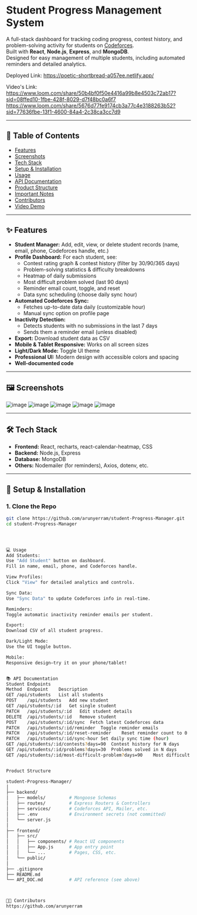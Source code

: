 # Student Progress Management System

A full-stack dashboard for tracking coding progress, contest history, and problem-solving activity for students on [Codeforces](https://codeforces.com/).  
Built with **React**, **Node.js**, **Express**, and **MongoDB**.  
Designed for easy management of multiple students, including automated reminders and detailed analytics.

Deployed Link: https://poetic-shortbread-a057ee.netlify.app/



Video's Link:
https://www.loom.com/share/50b4bf0f50e4416a99b8e4503c72ab17?sid=08ffed10-1fbe-428f-8029-d7f48bc0a6f7
https://www.loom.com/share/5676d77fe9174cb3a77c4e3188263b52?sid=77636fbe-13f1-4600-84a4-2c38ca3cc7d9





---

## 🚀 Table of Contents

- [Features](#features)
- [Screenshots](#screenshots)
- [Tech Stack](#tech-stack)
- [Setup & Installation](#setup--installation)
- [Usage](#usage)
- [API Documentation](#api-documentation)
- [Product Structure](#product-structure)
- [Important Notes](#important-notes)
- [Contributors](#contributors)
- [Video Demo](#video-demo)

---

## ✨ Features

- **Student Manager:** Add, edit, view, or delete student records (name, email, phone, Codeforces handle, etc.)
- **Profile Dashboard:** For each student, see:
  - Contest rating graph & contest history (filter by 30/90/365 days)
  - Problem-solving statistics & difficulty breakdowns
  - Heatmap of daily submissions
  - Most difficult problem solved (last 90 days)
  - Reminder email count, toggle, and reset
  - Data sync scheduling (choose daily sync hour)
- **Automated Codeforces Sync:**
  - Fetches up-to-date data daily (customizable hour)
  - Manual sync option on profile page
- **Inactivity Detection:**
  - Detects students with no submissions in the last 7 days
  - Sends them a reminder email (unless disabled)
- **Export:** Download student data as CSV
- **Mobile & Tablet Responsive:** Works on all screen sizes
- **Light/Dark Mode:** Toggle UI theme
- **Professional UI:** Modern design with accessible colors and spacing
- **Well-documented code**

---

## 🖼️ Screenshots

![image](https://github.com/user-attachments/assets/64b4edf0-b387-4a7c-930a-39f5997dd171)
![image](https://github.com/user-attachments/assets/ad83ecc4-7245-44b4-9899-cf05df498249)
![image](https://github.com/user-attachments/assets/deec2a47-0e50-4151-a3a0-cd9e7058ef6b)
![image](https://github.com/user-attachments/assets/d1985063-5f04-4f00-9b25-c6c3693e0e3c)
![image](https://github.com/user-attachments/assets/b041112c-3d60-4937-83b6-7036ec54fd40)


---

## 🛠️ Tech Stack

- **Frontend:** React, recharts, react-calendar-heatmap, CSS
- **Backend:** Node.js, Express
- **Database:** MongoDB
- **Others:** Nodemailer (for reminders), Axios, dotenv, etc.

---

## 🏁 Setup & Installation

### 1. **Clone the Repo**
```bash
git clone https://github.com/arunyerram/student-Progress-Manager.git
cd student-Progress-Manager




💻 Usage
Add Students:
Use "Add Student" button on dashboard.
Fill in name, email, phone, and Codeforces handle.

View Profiles:
Click "View" for detailed analytics and controls.

Sync Data:
Use "Sync Data" to update Codeforces info in real-time.

Reminders:
Toggle automatic inactivity reminder emails per student.

Export:
Download CSV of all student progress.

Dark/Light Mode:
Use the UI toggle button.

Mobile:
Responsive design—try it on your phone/tablet!


📚 API Documentation
Student Endpoints
Method	Endpoint	Description
GET	/api/students	List all students
POST	/api/students	Add new student
GET	/api/students/:id	Get single student
PATCH	/api/students/:id	Edit student details
DELETE	/api/students/:id	Remove student
POST	/api/students/:id/sync	Fetch latest Codeforces data
PATCH	/api/students/:id/reminder	Toggle reminder emails
PATCH	/api/students/:id/reset-reminder	Reset reminder count to 0
PATCH	/api/students/:id/sync-hour	Set daily sync time (hour)
GET	/api/students/:id/contests?days=90	Contest history for N days
GET	/api/students/:id/problems?days=30	Problems solved in N days
GET	/api/students/:id/most-difficult-problem?days=90	Most difficult problem solved


Product Structure

student-Progress-Manager/
│
├── backend/
│   ├── models/         # Mongoose Schemas
│   ├── routes/         # Express Routers & Controllers
│   ├── services/       # Codeforces API, Mailer, etc.
│   ├── .env            # Environment secrets (not committed)
│   └── server.js
│
├── frontend/
│   ├── src/
│   │   ├── components/ # React UI components
│   │   ├── App.js      # App entry point
│   │   └── ...         # Pages, CSS, etc.
│   └── public/
│
├── .gitignore
├── README.md
└── API_DOC.md          # API reference (see above)



👨‍💻 Contributors
https://github.com/arunyerram

